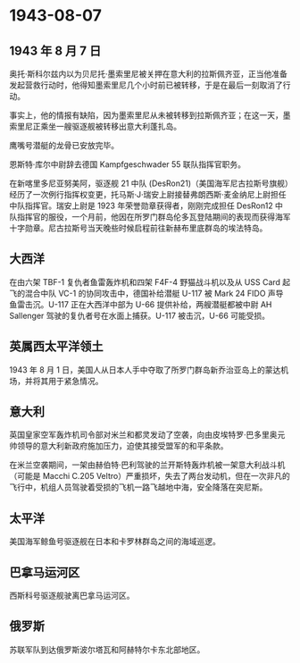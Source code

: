 # 1943-08-07

## 1943 年 8 月 7 日

奥托·斯科尔兹内以为贝尼托·墨索里尼被关押在意大利的拉斯佩齐亚，正当他准备发起营救行动时，他得知墨索里尼几个小时前已被转移，于是在最后一刻取消了行动。

事实上，他的情报有缺陷，因为墨索里尼从未被转移到拉斯佩齐亚；在这一天，墨索里尼正乘坐一艘驱逐舰被转移出意大利蓬扎岛。

鹰嘴号潜艇的龙骨已安放完毕。

恩斯特·库尔中尉辞去德国 Kampfgeschwader 55 联队指挥官职务。

在新喀里多尼亚努美阿，驱逐舰 21 中队
(DesRon21)（美国海军尼古拉斯号旗舰）经历了一次例行指挥权变更，托马斯·J·瑞安上尉接替弗朗西斯·麦金纳尼上尉担任中队指挥官。瑞安上尉是
1923 年荣誉勋章获得者，刚刚完成担任 DesRon12
中队指挥官的服役，一个月前，他因在所罗门群岛伦多瓦登陆期间的表现而获得海军十字勋章。尼古拉斯号当天晚些时候启程前往新赫布里底群岛的埃法特岛。

## 大西洋

在由六架 TBF-1 复仇者鱼雷轰炸机和四架 F4F-4 野猫战斗机以及从 USS Card
起飞的混合中队 VC-1 的协同攻击中，德国补给潜艇 U-117 被 Mark 24 FIDO
声导鱼雷击沉。U-117 正在大西洋中部为 U-66 提供补给，两艘潜艇都被中尉 AH
Sallenger 驾驶的复仇者号在水面上捕获。U-117 被击沉，U-66 可能受损。

## 英属西太平洋领土

1943 年 8 月 1
日，美国人从日本人手中夺取了所罗门群岛新乔治亚岛上的蒙达机场，并将其用于紧急情况。

## 意大利

英国皇家空军轰炸机司令部对米兰和都灵发动了空袭，向由皮埃特罗·巴多里奥元帅领导的意大利新政府施加压力，迫使其接受盟军的和平条款。

在米兰空袭期间，一架由赫伯特·巴利驾驶的兰开斯特轰炸机被一架意大利战斗机（可能是
Macchi C.205
Veltro）严重损坏，失去了两台发动机，但在一次非凡的飞行中，机组人员驾驶着受损的飞机一路飞越地中海，安全降落在突尼斯。

## 太平洋

美国海军鲸鱼号驱逐舰在日本和卡罗林群岛之间的海域巡逻。

## 巴拿马运河区

西斯科号驱逐舰驶离巴拿马运河区。

## 俄罗斯

苏联军队到达俄罗斯波尔塔瓦和阿赫特尔卡东北部地区。

